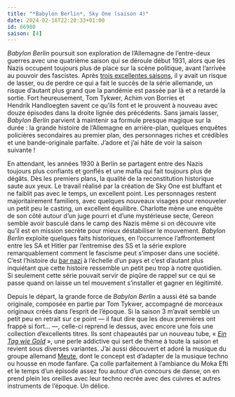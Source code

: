 ```yaml
---
title: "*Babylon Berlin*, Sky One (saison 4)"
date: 2024-02-16T22:20:33+01:00
id: 66980
saison: [4]
---
```


*Babylon Berlin* poursuit son exploration de l’Allemagne de l’entre-deux guerres avec une quatrième saison qui se déroule début 1931, alors que les Nazis occupent toujours plus de place sur la scène politique, avant l’arrivée au pouvoir des fascistes. Après [trois excellentes saisons](https://voiretmanger.fr/babylon-berlin-tykwer-borries-handloegten-sky-1/), il y avait un risque de lasser, ou de perdre ce qui a fait le succès de la série allemande, un risque d’autant plus grand que la pandémie est passée par là et a retardé la sortie. Fort heureusement, Tom Tykwer, Achim von Borries et Hendrik Handloegten savent ce qu’ils font et le prouvent à nouveau avec douze épisodes dans la droite lignée des précédents. Sans jamais lasser, *Babylon Berlin* parvient à maintenir sa formule presque magique sur la durée : la grande histoire de l’Allemagne en arrière-plan, quelques enquêtes policières secondaires au premier plan, des personnages riches et crédibles et une bande-originale parfaite. J’adore et j’ai hâte de voir la saison suivante !

En attendant, les années 1930 à Berlin se partagent entre des Nazis toujours plus confiants et gonflés et une mafia qui fait toujours plus de dégâts. Dès les premiers plans, la qualité de la reconstitution historique saute aux yeux. Le travail réalisé par la création de Sky One est bluffant et ne faiblit pas avec le temps, un excellent point. Les personnages restent majoritairement familiers, avec quelques nouveaux visages pour renouveler un petit peu le casting, un excellent équilibre. Charlotte mène une enquête de son côté autour d’un juge pourri et d’une mystérieuse secte, Gereon semble avoir basculé dans le camp des Nazis même si on découvre vite qu’il est en mission secrète pour mieux déstabiliser le mouvement. *Babylon Berlin* exploite quelques faits historiques, en l’occurrence l’affrontement entre les SA et Hitler par l’entremise des SS et la série explore remarquablement comment le fascisme peut s’imposer dans une société. C’est l’histoire du [bar nazi](https://en.wiktionary.org/wiki/Nazi_bar) à l’échelle d’un pays et c’est d’autant plus inquiétant que cette histoire ressemble un petit peu trop à notre quotidien. Si seulement cette série pouvait servir de piqûre de rappel sur ce qui se passe quand on laisse un tel mouvement s’installer et gagner en légitimité. 

Depuis le départ, la grande force de *Babylon Berlin* a aussi été sa bande originale, composée en partie par Tom Tykwer, accompagné de morceaux originaux créés dans l’esprit de l’époque. Si la saison 3 m’avait semblé un petit peu en retrait sur ce point — il faut dire que les deux premières ont frappé si fort… —, celle-ci reprend le dessus, avec encore une fois une collection d’excellents titres. Ils sont chapeautés par un nouveau tube, « [*‌Ein Tag wie Gold*](https://www.youtube.com/watch?v=vrjad-k-eeo) », une perle addictive qui sert de thème à toute la saison et revient sous diverses variantes. J’ai aussi découvert et adoré la musique du groupe allemand [Meute](https://fr.wikipedia.org/wiki/Meute_(fanfare)), dont le concept est d’adapter de la musique techno ou housse en mode fanfare. Ça colle parfaitement à l’ambiance du Moka Efti et le temps d’un épisode assez fou autour d’un concours de danse, on en prend plein les oreilles avec leur techno recrée avec des cuivres et autres instruments de l’époque. Un délice.


